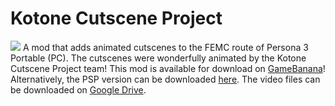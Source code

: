 # Kotone Cutscene Project
![](https://images.gamebanana.com/img/ss/mods/66ac30d7953c8.jpg)
A mod that adds animated cutscenes to the FEMC route of Persona 3 Portable (PC). The cutscenes were wonderfully animated by the Kotone Cutscene Project team! This mod is available for download on [GameBanana](https://gamebanana.com/mods/532448)! Alternatively, the PSP version can be downloaded [here](https://gamebanana.com/mods/533003). The video files can be downloaded on [Google Drive](https://drive.google.com/drive/u/0/folders/1_BIqP1ovZd2Uo3JUp_DvHfZiWGucOox-).
